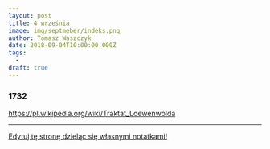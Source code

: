 ```yaml
---
layout: post
title: 4 września
image: img/septmeber/indeks.png
author: Tomasz Waszczyk
date: 2018-09-04T10:00:00.000Z
tags:
  - 
draft: true
---
```


### 1732

https://pl.wikipedia.org/wiki/Traktat_Loewenwolda

---

<a href="https://github.com/TomaszWaszczyk/historia.waszczyk.com/edit/master/src/content/september-4.md" target="_blank">Edytuj tę stronę dzieląc się własnymi notatkami!</a>
